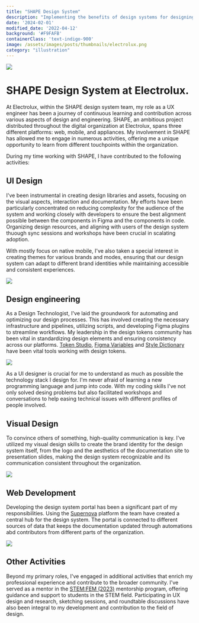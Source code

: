 ```yaml
---
title: "SHAPE Design System"
description: "Implementing the benefits of design systems for designing at scale."
date: '2024-02-01'
modified_date: '2022-04-12'
background: '#F9FAFB'
containerClass: 'text-indigo-900'
image: /assets/images/posts/thumbnails/electrolux.png
category: "illustration"
---
```


![](/assets/images/posts/electrolux/005.png)

# SHAPE Design System at Electrolux.

At Electrolux, within the SHAPE design system team, my role as a UX engineer has been a journey of continuous learning and contribution across various aspects of design and engineering. SHAPE, an ambitious project distributed throughout the digital organization at Electrolux, spans three different platforms: web, mobile, and appliances. My involvement in SHAPE has allowed me to engage in numerous activities, offering me a unique opportunity to learn from different touchpoints within the organization.

During my time working with SHAPE, I have contributed to the following activities:

## UI Design

I've been instrumental in creating design libraries and assets, focusing on the visual aspects, interaction and  documentation. My efforts have been particularly concentrated on reducing complexity for the audience of the system and working closely with developers to ensure the best alignment possible between the components in Figma and the components in code. Organizing design resources, and aligning with users of the design system thuough sync sessions and workshops have been crucial in scalating adoption.

With mostly focus on native mobile, I've also taken a special interest in creating themes for various brands and modes, ensuring that our design system can adapt to different brand identities while maintaining accessible and consistent experiences.

![](/assets/images/posts/electrolux/004.png)


## Design engineering

As a Design Technologist, I've laid the groundwork for automating and optimizing our design processes. This has involved creating the necessary infrastructure and pipelines, utilizing scripts, and developing Figma plugins to streamline workflows. My leadership in the design tokens community has been vital in standardizing design elements and ensuring consistency across our platforms. [Token Studio](https://tokens.studio/), [Figma Variables](https://help.figma.com/hc/en-us/articles/14506821864087-Overview-of-variables-collections-and-modes) and [Style Dictionary](https://amzn.github.io/style-dictionary/#/) have been vital tools working with design tokens.

![](/assets/images/posts/electrolux/006.png)

As a UI designer is crucial for me to understand as much as possible the technology stack I design for. I'm never afraid of learning a new programming language and jump into code. With my coding skills I've not only solved desing problems but also facilitated workshops and conversations to help easing technical issues with different profiles of people involved.

## Visual Design

To convince others of something, high-quality communication is key. I've utilized my visual design skills to create the brand identity for the design system itself, from the logo and the aesthetics of the documentation site to presentation slides, making the design system recognizable and its communication consistent throughout the organization.

![](/assets/images/posts/electrolux/007.png)

## Web Development

Developing the design system portal has been a significant part of my responsibilities. Using the [Supernova](https://www.supernova.io/) platform the team have created a central hub for the design system. The portal is connected to different sources of data that keeps the documentation updated through automations abd contributors from different parts of the organization.

![](/assets/images/posts/electrolux/002.png)

## Other Activities

Beyond my primary roles, I've engaged in additional activities that enrich my professional experience and contribute to the broader community. I've served as a mentor in the [STEM:FEM (2023)](https://www.electroluxgroup.com/en/electrolux-group-launches-stemfem-and-donates-100-mentorship-hours-to-stem-students-35035/) mentorship program, offering guidance and support to students in the STEM field. Participating in UX design and research, sketching sessions, and roundtable discussions have also been integral to my development and contribution to the field of design.

